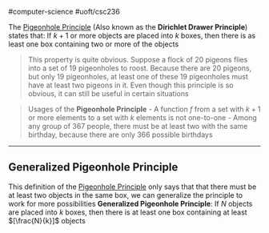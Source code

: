 #computer-science 
#uoft/csc236 

The [Pigeonhole Principle](.md) (Also known as the **Dirichlet Drawer Principle**) states that:
	If $k+1$ or more objects are placed into $k$ boxes, then there is as least one box containing two or more of the objects

> This property is quite obvious. 
> 	Suppose a flock of 20 pigeons flies into a set of 19 pigeonholes to roost. Because there are 20 pigeons, but only 19 pigeonholes, at least one of these 19 pigeonholes must have at least two pigeons in it.
> Even though this principle is so obvious, it can still be useful in certain situations

> Usages of the **Pigeonhole Principle**
	- A function $f$ from a set with $k+1$ or more elements to a set with $k$ elements is not one-to-one
	- Among any group of 367 people, there must be at least two with the same birthday, because there are only 366 possible birthdays

---
## Generalized Pigeonhole Principle
This definition of the [Pigeonhole Principle](.md) only says that that there must be at least two objects in the same box, we can generalize the principle to work for more possibilities
**Generalized Pigeonhole Principle**: 
	If $N$ objects are placed into $k$ boxes, then there is at least one box containing at least $[\frac{N}{k}]$ objects